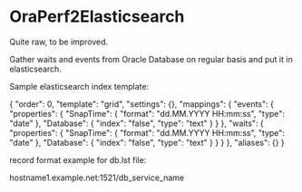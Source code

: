 # OraPerf2Elasticsearch
Quite raw, to be improved.

Gather waits and events from Oracle Database on regular basis and put it in elasticsearch.

Sample elasticsearch index template:

{
  "order": 0,
  "template": "grid",
  "settings": {},
  "mappings": {
    "events": {
      "properties": {
        "SnapTime": {
          "format": "dd.MM.YYYY HH:mm:ss",
          "type": "date"
        },
        "Database": {
          "index": "false",
          "type": "text"
        }
      }
    },
    "waits": {
      "properties": {
        "SnapTime": {
          "format": "dd.MM.YYYY HH:mm:ss",
          "type": "date"
        },
        "Database": {
          "index": "false",
          "type": "text"
        }
      }
    }
  },
  "aliases": {}
}

record format example for db.lst file:

hostname1.example.net:1521/db_service_name

